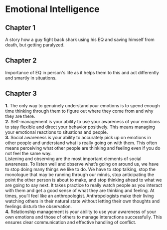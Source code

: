 # Emotional Intelligence 

## **Chapter 1**  
A story how a guy fight back shark using his EQ and saving himself from death, but getting paralyzed.

## **Chapter 2** 
Importance of EQ in person's life as it helps them to this and act differently and smartly in situations.

## **Chapter 3**  
**1.** The only way to genuinely understand your emotions is to spend enough time thinking through them to figure out where they come from and why they are there.<br>
**2.** Self-management is your ability to use your awareness of your emotions to stay flexible and direct your behavior positively. This means managing your emotional reactions to situations and people.<br>
**3.** Social awareness is your ability to accurately pick up on emotions in other people and understand what is really going on with them. This often means perceiving what other people are thinking and feeling even if you do not feel the same way.<br>
Listening and observing are the most important elements of social awareness. To listen well and observe what’s going on around us, we have to stop doing many things we like to do. We have to stop talking, stop the monologue that may be running through our minds, stop anticipating the point the other person is about to make, and stop thinking ahead to what we are going to say next. It takes practice to really watch people as you interact with them and get a good sense of what they are thinking and feeling. At times, you’ll feel like an anthropologist. Anthropologists make their living watching others in their natural state without letting their own thoughts and feelings disturb the observation. <br>
**4.** Relationship management is your ability to use your awareness of your own emotions and those of others to manage interactions successfully. This ensures clear communication and effective handling of conflict.<br>
